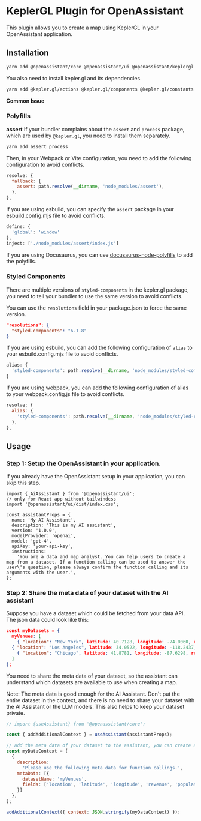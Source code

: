 # KeplerGL Plugin for OpenAssistant

This plugin allows you to create a map using KeplerGL in your OpenAssistant application.


## Installation

```bash
yarn add @openassistant/core @openassistant/ui @openassistant/keplergl
```

You also need to install kepler.gl and its dependencies.

```bash
yarn add @kepler.gl/actions @kepler.gl/components @kepler.gl/constants @kepler.gl/layers @kepler.gl/processors @kepler.gl/reducers @kepler.gl/styles @kepler.gl/utils 
```

**Common Issue**

### Polyfills

**assert**
If your bundler complains about the `assert` and `process` package, which are used by `@kepler.gl`, you need to install them separately. 

```bash
yarn add assert process
```

Then, in your Webpack or Vite configuration, you need to add the following configuration to avoid conflicts.

```js
resolve: {
  fallback: {
    assert: path.resolve(__dirname, 'node_modules/assert'),
  },
},
```

If you are using esbuild, you can specify the `assert` package in your esbuild.config.mjs file to avoid conflicts.

```js
define: {
  'global': 'window'
},
inject: ['./node_modules/assert/index.js']
```

If you are using Docusaurus, you can use [docusaurus-node-polyfills](https://github.com/JayaKrishnaNamburu/docusaurus-node-polyfills) to add the polyfills.


### Styled Components

There are multiple versions of `styled-components` in the kepler.gl package, you need to tell your bundler to use the same version to avoid conflicts.

You can use the `resolutions` field in your package.json to force the same version.

```json
"resolutions": {
  "styled-components": "6.1.8"
}
```

If you are using esbuild, you can add the following configuration of `alias` to your esbuild.config.mjs file to avoid conflicts.

```js
alias: {
  'styled-components': path.resolve(__dirname, 'node_modules/styled-components'),
}
```

If you are using webpack, you can add the following configuration of alias to your webpack.config.js file to avoid conflicts.

```js
resolve: {
  alias: {
    'styled-components': path.resolve(__dirname, 'node_modules/styled-components'),
  },
},
```

## Usage

### Step 1: Setup the OpenAssistant in your application.

If you already have the OpenAssistant setup in your application, you can skip this step.

```tsx
import { AiAssistant } from '@openassistant/ui';
// only for React app without tailwindcss
import '@openassistant/ui/dist/index.css';

const assistantProps = {
  name: 'My AI Assistant',
  description: 'This is my AI assistant',
  version: '1.0.0',
  modelProvider: 'openai',
  model: 'gpt-4',
  apiKey: 'your-api-key',
  instructions:
    'You are a data and map analyst. You can help users to create a map from a dataset. If a function calling can be used to answer the user\'s question, please always confirm the function calling and its arguments with the user.',
};
```

### Step 2: Share the meta data of your dataset with the AI assistant

Suppose you have a dataset which could be fetched from your data API. The json data could look like this:

```json
const myDatasets = {
  myVenues: [
    { "location": "New York", latitude: 40.7128, longitude: -74.0060, revenue: 100000, population: 8000000 },
  { "location": "Los Angeles", latitude: 34.0522, longitude: -118.2437, revenue: 150000, population: 4000000 },
    { "location": "Chicago", latitude: 41.8781, longitude: -87.6298, revenue: 120000, population: 2700000 }
  ]
};
```

You need to share the meta data of your dataset, so the assistant can understand which datasets are available to use when creating a map.

Note: The meta data is good enough for the AI Assistant. Don't put the entire dataset in the context, and there is no need to share your dataset with the AI Assistant or the LLM models. This also helps to keep your dataset private.

```js
// import {useAssistant} from '@openassistant/core';

const { addAdditionalContext } = useAssistant(assistantProps);

// add the meta data of your dataset to the assistant, you can create a function to get the meta data from your database
const myDataContext = [
  {
    description:
      'Please use the following meta data for function callings.',
    metaData: [{
      datasetName: 'myVenues',
      fields: ['location', 'latitude', 'longitude', 'revenue', 'population'],
    }]
  },
];

addAdditionalContext({ context: JSON.stringify(myDataContext) });
```